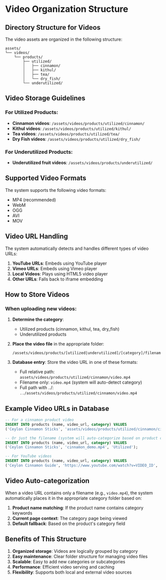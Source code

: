 # Video Organization Structure

## Directory Structure for Videos

The video assets are organized in the following structure:

```
assets/
└── videos/
    └── products/
        ├── utilized/
        │   ├── cinnamon/
        │   ├── kithul/
        │   ├── tea/
        │   └── dry_fish/
        └── underutilized/
```

## Video Storage Guidelines

### For Utilized Products:
- **Cinnamon videos**: `/assets/videos/products/utilized/cinnamon/`
- **Kithul videos**: `/assets/videos/products/utilized/kithul/`
- **Tea videos**: `/assets/videos/products/utilized/tea/`
- **Dry Fish videos**: `/assets/videos/products/utilized/dry_fish/`

### For Underutilized Products:
- **Underutilized fruit videos**: `/assets/videos/products/underutilized/`

## Supported Video Formats

The system supports the following video formats:
- MP4 (recommended)
- WebM
- OGG
- AVI
- MOV

## Video URL Handling

The system automatically detects and handles different types of video URLs:

1. **YouTube URLs**: Embeds using YouTube player
2. **Vimeo URLs**: Embeds using Vimeo player
3. **Local Videos**: Plays using HTML5 video player
4. **Other URLs**: Falls back to iframe embedding

## How to Store Videos

### When uploading new videos:

1. **Determine the category**: 
   - Utilized products (cinnamon, kithul, tea, dry_fish)
   - Underutilized products

2. **Place the video file** in the appropriate folder:
   ```
   /assets/videos/products/[utilized|underutilized]/[category]/filename.mp4
   ```

3. **Database entry**: Store the video URL in one of these formats:
   - Full relative path: `assets/videos/products/utilized/cinnamon/video.mp4`
   - Filename only: `video.mp4` (system will auto-detect category)
   - Full path with ../: `../assets/videos/products/utilized/cinnamon/video.mp4`

## Example Video URLs in Database

```sql
-- For a cinnamon product video
INSERT INTO products (name, video_url, category) VALUES 
('Ceylon Cinnamon Sticks', 'assets/videos/products/utilized/cinnamon/cinnamon_demo.mp4', 'Utilized');

-- Or just the filename (system will auto-categorize based on product category)
INSERT INTO products (name, video_url, category) VALUES 
('Ceylon Cinnamon Sticks', 'cinnamon_demo.mp4', 'Utilized');

-- For YouTube videos
INSERT INTO products (name, video_url, category) VALUES 
('Ceylon Cinnamon Guide', 'https://www.youtube.com/watch?v=VIDEO_ID', 'Utilized');
```

## Video Auto-categorization

When a video URL contains only a filename (e.g., `video.mp4`), the system automatically places it in the appropriate category folder based on:

1. **Product name matching**: If the product name contains category keywords
2. **Current page context**: The category page being viewed
3. **Default fallback**: Based on the product's category field

## Benefits of This Structure

1. **Organized storage**: Videos are logically grouped by category
2. **Easy maintenance**: Clear folder structure for managing video files
3. **Scalable**: Easy to add new categories or subcategories
4. **Performance**: Efficient video serving and caching
5. **Flexibility**: Supports both local and external video sources
